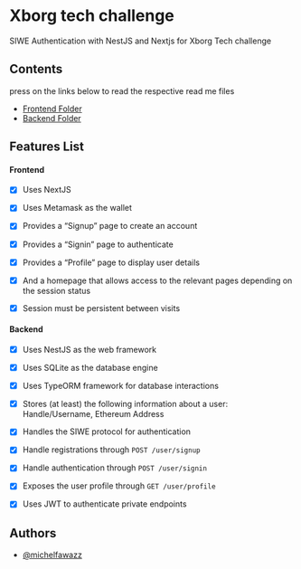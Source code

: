 
# Xborg tech challenge

SIWE Authentication with NestJS and Nextjs for Xborg Tech challenge


## Contents
   press on the links below to read the respective read me files
- [Frontend Folder](https://github.com/michelfawazz/xborg-tech-challenge/tree/main/frontend)
- [Backend Folder](https://github.com/michelfawazz/xborg-tech-challenge/tree/main/BACKEND)




## Features List

#### Frontend
- [x]  Uses NextJS 
- [x]   Uses Metamask as the wallet
- [x]  Provides a “Signup” page to create an account
- [x]  Provides a “Signin” page to authenticate
- [x]  Provides a “Profile” page to display user details
- [x]  And a homepage that allows access to the relevant pages depending on the session status
- [x]  Session must be persistent between visits


#### Backend
- [x] Uses NestJS as the web framework
- [x] Uses SQLite as the database engine
- [x]  Uses TypeORM framework for database interactions
- [x]  Stores (at least) the following information about a user: Handle/Username, Ethereum Address
- [x]  Handles the SIWE protocol for authentication

- [x]  Handle registrations through `POST /user/signup`
- [x]  Handle authentication through `POST /user/signin`
- [x]  Exposes the user profile through `GET /user/profile`
- [x]  Uses JWT to authenticate private endpoints



## Authors

- [@michelfawazz](https://www.github.com/michelfawazz)

